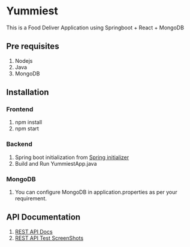 # Yummiest
This is a Food Deliver Application using Springboot + React + MongoDB
## Pre requisites
1. Nodejs
2. Java
3. MongoDB
## Installation
### Frontend
1. npm install
2. npm start
### Backend
1. Spring boot initialization from [Spring initializer](https://start.spring.io/)
2. Build and Run YummiestApp.java
### MongoDB
1. You can configure MongoDB in application.properties as per your requirement.
## API Documentation
1. [REST API Docs](https://documenter.getpostman.com/view/19285628/UVeJLkaB)
2. [REST API Test ScreenShots](https://drive.google.com/drive/folders/1qxJvf-bIGjkvBeU2_89wdh_-Cs7HSwNH?usp=sharing)



